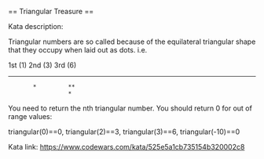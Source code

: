 == Triangular Treasure ==

Kata description:

Triangular numbers are so called because of the equilateral triangular shape that they occupy when laid out as dots. i.e.

1st (1) 2nd (3) 3rd (6)

---

           *         **
                     *

You need to return the nth triangular number. You should return 0 for out of range values:

triangular(0)==0,
triangular(2)==3,
triangular(3)==6,
triangular(-10)==0

Kata link: https://www.codewars.com/kata/525e5a1cb735154b320002c8
